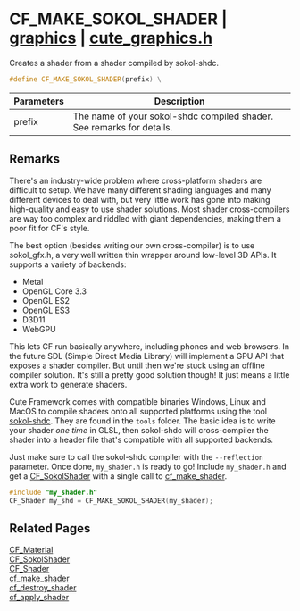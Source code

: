 # CF_MAKE_SOKOL_SHADER | [graphics](https://github.com/RandyGaul/cute_framework/blob/master/docs/graphics/README.md) | [cute_graphics.h](https://github.com/RandyGaul/cute_framework/blob/master/include/cute_graphics.h)

Creates a shader from a shader compiled by sokol-shdc.

```cpp
#define CF_MAKE_SOKOL_SHADER(prefix) \
```

Parameters | Description
--- | ---
prefix | The name of your sokol-shdc compiled shader. See remarks for details.

## Remarks

There's an industry-wide problem where cross-platform shaders are difficult to setup. We have many
different shading languages and many different devices to deal with, but very little work has gone
into making high-quality and easy to use shader solutions. Most shader cross-compilers are way too
complex and riddled with giant dependencies, making them a poor fit for CF's style.

The best option (besides writing our own cross-compiler) is to use sokol_gfx.h, a very well written
thin wrapper around low-level 3D APIs. It supports a variety of backends:

 - Metal
 - OpenGL Core 3.3
 - OpenGL ES2
 - OpenGL ES3
 - D3D11
 - WebGPU

This lets CF run basically anywhere, including phones and web browsers. In the future SDL (Simple
Direct Media Library) will implement a GPU API that exposes a shader compiler. But until then we're
stuck using an offline compiler solution. It's still a pretty good solution though! It just means
a little extra work to generate shaders.

Cute Framework comes with compatible binaries Windows, Linux and MacOS to compile shaders onto
all supported platforms using the tool [sokol-shdc](https://github.com/floooh/sokol-tools/blob/master/docs/sokol-shdc.md). They are found in the `tools` folder.
The basic idea is to write your shader _one time_ in GLSL, then sokol-shdc will cross-compiler the shader
into a header file that's compatible with all supported backends.

Just make sure to call the sokol-shdc compiler with the `--reflection` parameter. Once done, `my_shader.h`
is ready to go! Include `my_shader.h` and get a [CF_SokolShader](https://github.com/RandyGaul/cute_framework/blob/master/docs/graphics/cf_sokolshader.md) with a single call to [cf_make_shader](https://github.com/RandyGaul/cute_framework/blob/master/docs/graphics/cf_make_shader.md).

```cpp
#include "my_shader.h"
CF_Shader my_shd = CF_MAKE_SOKOL_SHADER(my_shader);
```

## Related Pages

[CF_Material](https://github.com/RandyGaul/cute_framework/blob/master/docs/graphics/cf_material.md)  
[CF_SokolShader](https://github.com/RandyGaul/cute_framework/blob/master/docs/graphics/cf_sokolshader.md)  
[CF_Shader](https://github.com/RandyGaul/cute_framework/blob/master/docs/graphics/cf_shader.md)  
[cf_make_shader](https://github.com/RandyGaul/cute_framework/blob/master/docs/graphics/cf_make_shader.md)  
[cf_destroy_shader](https://github.com/RandyGaul/cute_framework/blob/master/docs/graphics/cf_destroy_shader.md)  
[cf_apply_shader](https://github.com/RandyGaul/cute_framework/blob/master/docs/graphics/cf_apply_shader.md)  
